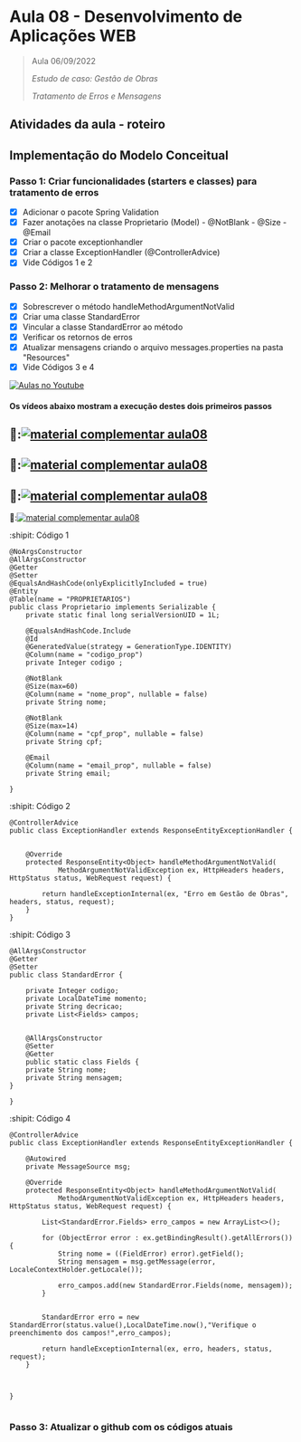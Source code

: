 # Aula 08 - Desenvolvimento de Aplicações WEB

> Aula 06/09/2022
> 
>  *Estudo de caso: Gestão de Obras*
> 
>  *Tratamento de Erros e Mensagens*


## Atividades da aula - roteiro

## Implementação do Modelo Conceitual

### Passo 1: Criar funcionalidades (starters e classes) para tratamento de erros
- [x]  Adicionar o pacote Spring Validation
- [x]  Fazer anotações na classe Proprietario (Model) - @NotBlank - @Size - @Email
- [x]  Criar o pacote exceptionhandler
- [x]  Criar a classe ExceptionHandler (@ControllerAdvice)
- [x]  Vide Códigos 1 e 2

### Passo 2: Melhorar o tratamento de mensagens
- [x]  Sobrescrever o método handleMethodArgumentNotValid
- [x]  Criar uma classe StandardError
- [x]  Vincular a classe StandardError ao método
- [x]  Verificar os retornos de erros
- [x]  Atualizar mensagens criando o arquivo messages.properties na pasta "Resources"
- [x]  Vide Códigos 3 e 4

[![Aulas no Youtube](https://github.com/marcoswagner-commits/gestao_obras_aula_daw/blob/cb3e2ea9547f9ddc831277f07919c3e78451eb92/yt-icon.png)](https://www.youtube.com/channel/UCfO-aJxKLqau0TnL0AfNAvA)
####  Os vídeos abaixo mostram a execução destes dois primeiros passos

🥇:[![material complementar aula08](https://github.com/marcoswagner-commits/gestao_obras_aula_daw/blob/b29579d6b8583f49c9b1a044288abcb788643119/documentos/Capa_aula08.png)](https://www.youtube.com/watch?v=kwyntQNaGn0)
-
🥈:[![material complementar aula08](https://github.com/marcoswagner-commits/gestao_obras_aula_daw/blob/b29579d6b8583f49c9b1a044288abcb788643119/documentos/Capa_aula08.png)](https://www.youtube.com/watch?v=qThJM6UPSqE)
-
🥉:[![material complementar aula08](https://github.com/marcoswagner-commits/gestao_obras_aula_daw/blob/b29579d6b8583f49c9b1a044288abcb788643119/documentos/Capa_aula08.png)](https://www.youtube.com/watch?v=qGMNf2p6zrk)
-
🥉:[![material complementar aula08](https://github.com/marcoswagner-commits/gestao_obras_aula_daw/blob/b29579d6b8583f49c9b1a044288abcb788643119/documentos/Capa_aula08.png)](https://www.youtube.com/watch?v=4qkG2kMqmhc)




:shipit: Código 1
```
@NoArgsConstructor
@AllArgsConstructor
@Getter
@Setter
@EqualsAndHashCode(onlyExplicitlyIncluded = true)
@Entity
@Table(name = "PROPRIETARIOS")
public class Proprietario implements Serializable {
	private static final long serialVersionUID = 1L;

	@EqualsAndHashCode.Include
	@Id
	@GeneratedValue(strategy = GenerationType.IDENTITY)
	@Column(name = "codigo_prop")
	private Integer codigo ;
	
	@NotBlank
	@Size(max=60)
	@Column(name = "nome_prop", nullable = false)
	private String nome;
	
	@NotBlank
	@Size(max=14)
	@Column(name = "cpf_prop", nullable = false)
	private String cpf;
	
	@Email
	@Column(name = "email_prop", nullable = false)
	private String email;
	
}

```

:shipit: Código 2
```
@ControllerAdvice
public class ExceptionHandler extends ResponseEntityExceptionHandler {
	
	
	@Override
	protected ResponseEntity<Object> handleMethodArgumentNotValid(
			MethodArgumentNotValidException ex, HttpHeaders headers, HttpStatus status, WebRequest request) {

		return handleExceptionInternal(ex, "Erro em Gestão de Obras", headers, status, request);
	}
}
```

:shipit: Código 3
```
@AllArgsConstructor
@Getter
@Setter
public class StandardError {
	
	private Integer codigo;
	private LocalDateTime momento;
	private String decricao;
	private List<Fields> campos;


	@AllArgsConstructor
	@Setter
	@Getter
	public static class Fields {
	private String nome;
	private String mensagem;
}
	
}

```

:shipit: Código 4
```
@ControllerAdvice
public class ExceptionHandler extends ResponseEntityExceptionHandler {
	
	@Autowired
	private MessageSource msg;
	
	@Override
	protected ResponseEntity<Object> handleMethodArgumentNotValid(
			MethodArgumentNotValidException ex, HttpHeaders headers, HttpStatus status, WebRequest request) {

		List<StandardError.Fields> erro_campos = new ArrayList<>();
		
		for (ObjectError error : ex.getBindingResult().getAllErrors()) {
			String nome = ((FieldError) error).getField();
			String mensagem = msg.getMessage(error, LocaleContextHolder.getLocale());
			
			erro_campos.add(new StandardError.Fields(nome, mensagem));
		}
		
		
		StandardError erro = new StandardError(status.value(),LocalDateTime.now(),"Verifique o preenchimento dos campos!",erro_campos);
		
		return handleExceptionInternal(ex, erro, headers, status, request);
	}
	
	

}


```
### Passo 3: Atualizar o github com os códigos atuais
